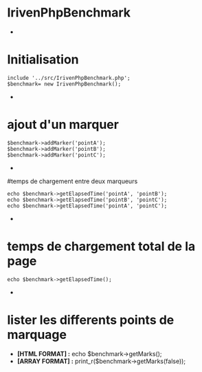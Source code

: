 # IrivenPhpBenchmark

-
# Initialisation
	include '../src/IrivenPhpBenchmark.php';
	$benchmark= new IrivenPhpBenchmark();
-
# ajout d'un marquer

	$benchmark->addMarker('pointA');
	$benchmark->addMarker('pointB');
	$benchmark->addMarker('pointC');
-
#temps de chargement entre deux marqueurs

	echo $benchmark->getElapsedTime('pointA', 'pointB');
	echo $benchmark->getElapsedTime('pointB', 'pointC');
	echo $benchmark->getElapsedTime('pointA', 'pointC');
-
# temps de chargement total de la page 

	echo $benchmark->getElapsedTime();
-
# lister les differents points de marquage 

- **[HTML FORMAT] :** echo $benchmark->getMarks();
- **[ARRAY FORMAT] :** print_r($benchmark->getMarks(false));
